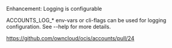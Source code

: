 Enhancement: Logging is configurable

ACCOUNTS_LOG_\* env-vars or cli-flags can be used for logging configuration. See --help for more details.

<https://github.com/owncloud/ocis/accounts/pull/24>
